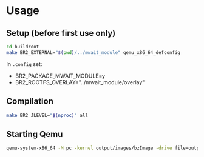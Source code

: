 # Usage

## Setup (before first use only)

```sh
cd buildroot
make BR2_EXTERNAL="$(pwd)/../mwait_module" qemu_x86_64_defconfig
```

In ```.config``` set:
* BR2_PACKAGE_MWAIT_MODULE=y
* BR2_ROOTFS_OVERLAY="../mwait_module/overlay"

## Compilation

```sh
make BR2_JLEVEL="$(nproc)" all
```

## Starting Qemu

```sh
qemu-system-x86_64 -M pc -kernel output/images/bzImage -drive file=output/images/rootfs.ext2,if=virtio,format=raw -append 'root=/dev/vda console=ttyS0' -net nic,model=virtio -nographic -serial mon:stdio -net user
```